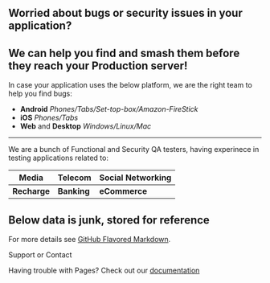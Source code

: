 ## Worried about bugs or security issues in your application? 
## We can help you find and smash them before they reach your Production server!

In case your application uses the below platform, we are the right team to help you find bugs:
- **Android** _Phones/Tabs/Set-top-box/Amazon-FireStick_
- **iOS** _Phones/Tabs_
- **Web** and **Desktop** _Windows/Linux/Mac_

____

We are a bunch of Functional and Security QA testers, having experinece in testing applications related to:

| Media  | Telecom  | Social Networking |
| ------- | ------- | --------|
| **Recharge**  | **Banking**  | **eCommerce** |
    
## Below data is junk, stored for reference

For more details see [GitHub Flavored Markdown](https://guides.github.com/features/mastering-markdown/).

Support or Contact

Having trouble with Pages? Check out our [documentation](https://help.github.com/categories/github-pages-basics/)


